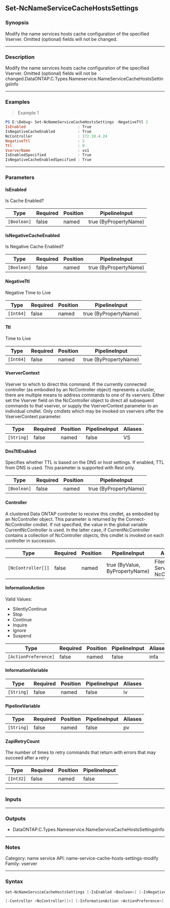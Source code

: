 Set-NcNameServiceCacheHostsSettings
-----------------------------------

### Synopsis
Modify the name services hosts cache configuration of the specified Vserver. Omitted (optional) fields will not be changed.

---

### Description

Modify the name services hosts cache configuration of the specified Vserver. Omitted (optional) fields will not be changed.DataONTAP.C.Types.Nameservice.NameServiceCacheHostsSettingsInfo

---

### Examples
> Example 1

```PowerShell
PS E:\Debug> Set-NcNameServiceCacheHostsSettings -NegativeTtl 2
IsEnabled                       : True
IsNegativeCacheEnabled          : True
NcController                    : 172.20.4.24
NegativeTtl                     : 2
Ttl                             : 0
VserverName                     : vs1
IsEnabledSpecified              : True
IsNegativeCacheEnabledSpecified : True

```

---

### Parameters
#### **IsEnabled**
Is Cache Enabled?

|Type       |Required|Position|PipelineInput        |
|-----------|--------|--------|---------------------|
|`[Boolean]`|false   |named   |true (ByPropertyName)|

#### **IsNegativeCacheEnabled**
Is Negative Cache Enabled?

|Type       |Required|Position|PipelineInput        |
|-----------|--------|--------|---------------------|
|`[Boolean]`|false   |named   |true (ByPropertyName)|

#### **NegativeTtl**
Negative Time to Live

|Type     |Required|Position|PipelineInput        |
|---------|--------|--------|---------------------|
|`[Int64]`|false   |named   |true (ByPropertyName)|

#### **Ttl**
Time to Live

|Type     |Required|Position|PipelineInput        |
|---------|--------|--------|---------------------|
|`[Int64]`|false   |named   |true (ByPropertyName)|

#### **VserverContext**
Vserver to which to direct this command.  If the currently connected controller (as embodied by an NcController object) represents a cluster, there are multiple means to address commands to one of its vservers.  Either set the Vserver field on the NcController object to direct all subsequent commands to that vserver, or supply the VserverContext parameter to an individual cmdlet.  Only cmdlets which may be invoked on vservers offer the VserverContext parameter.

|Type      |Required|Position|PipelineInput|Aliases|
|----------|--------|--------|-------------|-------|
|`[String]`|false   |named   |false        |VS     |

#### **DnsTtlEnabled**
Specifies whether TTL is based on the DNS or host settings. If enabled, TTL from DNS is used. This parameter is supported with Rest only.

|Type       |Required|Position|PipelineInput        |
|-----------|--------|--------|---------------------|
|`[Boolean]`|false   |named   |true (ByPropertyName)|

#### **Controller**
A clustered Data ONTAP controller to receive this cmdlet, as embodied by an NcController object. This parameter is returned by the Connect-NcController cmdlet.  If not specified, the value in the global variable CurrentNcController is used. In the latter case, if CurrentNcController contains a collection of NcController objects, this cmdlet is invoked on each controller in succession.

|Type              |Required|Position|PipelineInput                 |Aliases                          |
|------------------|--------|--------|------------------------------|---------------------------------|
|`[NcController[]]`|false   |named   |true (ByValue, ByPropertyName)|Filer<br/>Server<br/>NcController|

#### **InformationAction**

Valid Values:

* SilentlyContinue
* Stop
* Continue
* Inquire
* Ignore
* Suspend

|Type                |Required|Position|PipelineInput|Aliases|
|--------------------|--------|--------|-------------|-------|
|`[ActionPreference]`|false   |named   |false        |infa   |

#### **InformationVariable**

|Type      |Required|Position|PipelineInput|Aliases|
|----------|--------|--------|-------------|-------|
|`[String]`|false   |named   |false        |iv     |

#### **PipelineVariable**

|Type      |Required|Position|PipelineInput|Aliases|
|----------|--------|--------|-------------|-------|
|`[String]`|false   |named   |false        |pv     |

#### **ZapiRetryCount**
The number of times to retry commands that return with errors that may succeed after a retry

|Type     |Required|Position|PipelineInput|
|---------|--------|--------|-------------|
|`[Int32]`|false   |named   |false        |

---

### Inputs

---

### Outputs
* DataONTAP.C.Types.Nameservice.NameServiceCacheHostsSettingsInfo

---

### Notes
Category: name service
API: name-service-cache-hosts-settings-modify
Family: vserver

---

### Syntax
```PowerShell
Set-NcNameServiceCacheHostsSettings [-IsEnabled <Boolean>] [-IsNegativeCacheEnabled <Boolean>] [-NegativeTtl <Int64>] [-Ttl <Int64>] [-VserverContext <String>] [-DnsTtlEnabled <Boolean>] 
```
```PowerShell
[-Controller <NcController[]>] [-InformationAction <ActionPreference>] [-InformationVariable <String>] [-PipelineVariable <String>] [-ZapiRetryCount <Int32>] [<CommonParameters>]
```
